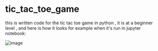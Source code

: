 # tic_tac_toe_game
this is written code for the tic tac toe game in python , it is at a beginner level , and here is how it looks for example when it's run in jupyter notebook:


![image](https://user-images.githubusercontent.com/68391459/124895656-692d1880-dfe5-11eb-9a26-13b31e50dbee.png)


